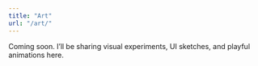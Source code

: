 ```yaml
---
title: "Art"
url: "/art/"
---
```


Coming soon. I’ll be sharing visual experiments, UI sketches, and playful animations here.
